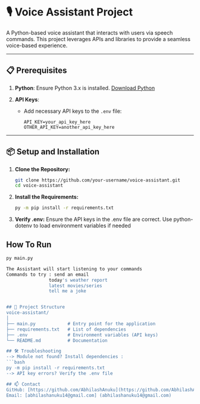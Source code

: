 # 🎙️ Voice Assistant Project  

A Python-based voice assistant that interacts with users via speech commands. This project leverages APIs and libraries to provide a seamless voice-based experience.

---

## 📋 Prerequisites  
1. **Python**: Ensure Python 3.x is installed. [Download Python](https://www.python.org/downloads/)  

2. **API Keys**:  
   - Add necessary API keys to the `.env` file:  
     ```
     API_KEY=your_api_key_here
     OTHER_API_KEY=another_api_key_here
     ```
---

## 📦 Setup and Installation  
1. **Clone the Repository:**  
   ```bash
   git clone https://github.com/your-username/voice-assistant.git
   cd voice-assistant
2. **Install the Requirements:**
   ```bash
   py -m pip install -r requirements.txt
3. **Verify .env:**
   Ensure the API keys in the .env file are correct.
   Use python-dotenv to load environment variables if needed

## How To Run
 
  ```bash
  py main.py

The Assistant will start listening to your commands
Commands to try : send an email
                  today's weather report
                  latest movies/series
                  tell me a joke


## 📂 Project Structure
voice-assistant/
│
├── main.py            # Entry point for the application
├── requirements.txt   # List of dependencies
├── .env               # Environment variables (API keys)
└── README.md          # Documentation

## 🛠️ Troubleshooting
--> Module not found? Install dependencies :
```bash
py -m pip install -r requirements.txt
--> API key errors? Verify the .env file

## 📫 Contact
GitHub: [https://github.com/AbhilashAnuku](https://github.com/AbhilashAnuku)
Email: [abhilashanuku14@gmail.com] (abhilashanuku14@gmail.com)
